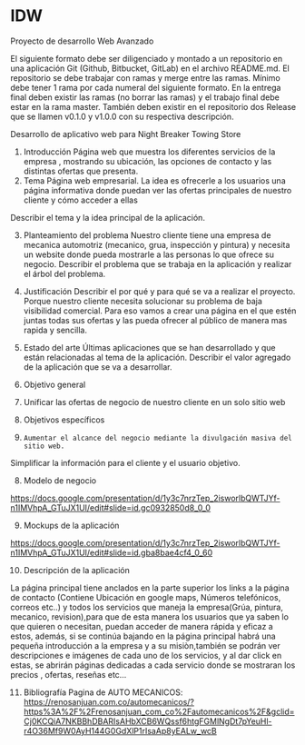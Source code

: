 # IDW

Proyecto de desarrollo Web Avanzado
 
El siguiente formato debe ser diligenciado y montado a un repositorio en una aplicación Git (Github, Bitbucket, GitLab) en el archivo README.md. El repositorio se debe trabajar con ramas y merge entre las ramas. Mínimo debe tener 1 rama por cada numeral del siguiente formato.
En la entrega final deben existir las ramas (no borrar las ramas) y el trabajo final debe estar en la rama master.
También deben existir en el repositorio dos Release que se llamen v0.1.0 y v1.0.0 con su respectiva descripción.
 
Desarrollo de aplicativo web para Night Breaker Towing Store
 
1.	Introducción
Página web que muestra los diferentes servicios de la empresa , mostrando su ubicación, las opciones de contacto y las distintas ofertas que presenta.
2.	Tema
Página web empresarial.
La idea es ofrecerle a los usuarios una página informativa donde puedan ver las ofertas principales de nuestro cliente y cómo acceder a ellas
 
Describir el tema y la idea principal de la aplicación.
 
3.	Planteamiento del problema
Nuestro cliente tiene una empresa de mecanica automotriz (mecanico, grua, inspección y pintura) y necesita un website donde pueda mostrarle a las personas lo que ofrece su negocio.
Describir el problema que se trabaja en la aplicación y realizar el árbol del problema.
4.	Justificación
Describir el por qué y para qué se va a realizar el proyecto.
Porque nuestro cliente necesita solucionar su problema de baja visibilidad comercial. Para eso vamos a crear una página en el que estén juntas todas sus ofertas y las pueda ofrecer al público de manera mas rapida y sencilla.
 
5.	Estado del arte
Últimas aplicaciones que se han desarrollado y que están relacionadas al tema de la aplicación. Describir el valor agregado de la aplicación que se va a desarrollar.
 
6.	Objetivo general
7.	Unificar las ofertas de negocio de nuestro cliente en un solo sitio web
 
7.    Objetivos específicos
8.     Aumentar el alcance del negocio mediante la divulgación masiva del sitio web.
Simplificar la información para el cliente y el usuario objetivo.
 
8.    Modelo de negocio
 
https://docs.google.com/presentation/d/1y3c7nrzTep_2isworlbQWTJYf-n1IMVhpA_GTuJX1UI/edit#slide=id.gc0932850d8_0_0
 
9.    Mockups de la aplicación

 https://docs.google.com/presentation/d/1y3c7nrzTep_2isworlbQWTJYf-n1IMVhpA_GTuJX1UI/edit#slide=id.gba8bae4cf4_0_60
 
10.   Descripción de la aplicación
 
La página principal tiene anclados en la parte superior los links a la página de contacto (Contiene Ubicación en google maps, Números telefónicos, correos etc..) y todos los servicios que maneja la empresa(Grúa, pintura, mecanico, revision),para que de esta manera los usuarios que ya saben lo que quieren o necesitan, puedan acceder de manera rápida y eficaz a estos, además, si se continúa bajando en la página principal habrá una pequeña introducción a la empresa y a su misiòn,también se podrán ver descripciones e imágenes de cada uno de los servicios, y al dar click en estas, se abrirán páginas dedicadas a cada servicio donde se mostraran los precios , ofertas, reseñas etc…
 
11.   Bibliografía
Pagina de AUTO MECANICOS: https://renosanjuan.com.co/automecanicos/?https%3A%2F%2Frenosanjuan_com_co%2Fautomecanicos%2F&gclid=Cj0KCQiA7NKBBhDBARIsAHbXCB6WQssf6htgFGMlNgDt7pYeuHl-r4O36Mf9W0AyH144G0GdXlP1rIsaAp8yEALw_wcB
